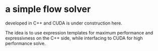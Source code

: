 # a simple flow solver 

developed in C++ and CUDA is under construction here.

The idea is to use expression templates for maximum performance and expressivness on the C++ side, while interfacing to CUDA for high performance solve.